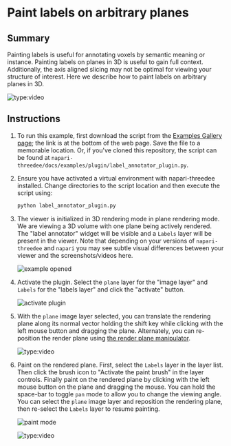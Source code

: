 # Paint labels on arbitrary planes

## Summary

Painting labels is useful for annotating voxels by semantic meaning or instance. Painting labels on planes in 3D is useful to gain full context. Additionally, the axis aligned slicing may not be optimal for viewing your structure of interest. Here we describe how to paint labels on arbitrary planes in 3D.

![type:video](https://github.com/napari-threedee/napari-threedee/assets/1120672/6750b262-6c79-425f-8af5-d7459ba28a16)

## Instructions

1. To run this example, first download the script from the [Examples Gallery page](https://napari-threedee.github.io/generated/gallery/plugin/label_annotator_plugin/); the link is at the bottom of the web page. Save the file to a memorable location. Or, if you've cloned this repository, the script can be found at `napari-threedee/docs/examples/plugin/label_annotator_plugin.py`. 

2. Ensure you have activated a virtual environment with napari-threedee installed. Change directories to the script location and then execute the script using:
	```bash
	python label_annotator_plugin.py
	```  
3. The viewer is initialized in 3D rendering mode in plane rendering mode. We are viewing a 3D volume with one plane being actively rendered. The "label annotator" widget will be visible and a `Labels` layer will be present in the viewer. Note that depending on your versions of `napari-threedee` and `napari` you may see subtle visual differences between your viewer and the screenshots/videos here.

	![example opened](https://github.com/napari-threedee/napari-threedee/assets/1120672/09a6537d-882c-4b2c-95ca-e9e7ea173c8e)

4. Activate the plugin. Select the `plane` layer for the "image layer" and `Labels` for the "labels layer" and click the "activate" button.

	![activate plugin](https://github.com/napari-threedee/napari-threedee/assets/1120672/28f3f629-e62f-4d6f-8f33-c467b2cee731)

5. With the `plane` image layer selected, you can translate the rendering plane along its normal vector holding the shift key while clicking  with the left mouse button and dragging the plane. Alternately, you can re-position the render plane using [the render plane manipulator](https://napari-threedee.github.io/how_to/render_plane_manipulator/).

	![type:video](https://github.com/napari-threedee/napari-threedee/assets/1120672/62871cf6-7f97-4808-917d-dbe7bd0e42d6)
	
6. Paint on the rendered plane. First, select the `Labels` layer in the layer list. Then click the brush icon to "Activate the paint brush" in the layer controls. Finally paint on the rendered plane by clicking with the left mouse button on the plane and dragging the mouse. You can hold the space-bar to toggle `pan` mode to allow you to change the viewing angle. You can select the `plane` image layer and reposition the rendering plane, then re-select the `Labels` layer to resume painting.

	![paint mode](https://github.com/napari-threedee/napari-threedee/assets/1120672/66d4393c-03f4-481b-bde4-d78887c1c8cb)
	
	![type:video](https://github.com/napari-threedee/napari-threedee/assets/1120672/6750b262-6c79-425f-8af5-d7459ba28a16)